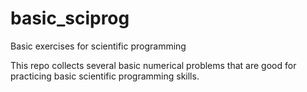 # basic_sciprog
Basic exercises for scientific programming

This repo collects several basic numerical problems that are good for practicing basic scientific programming skills.
